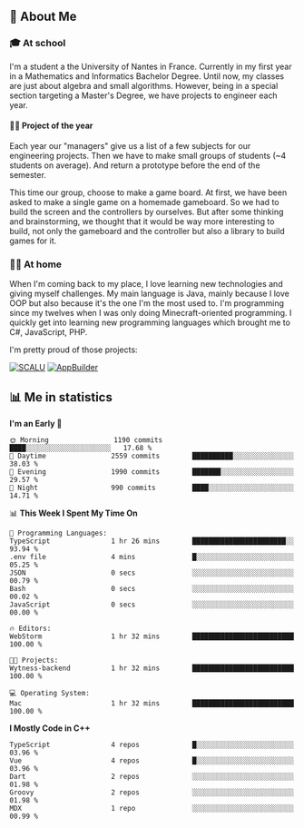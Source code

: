 ## 👀 About Me

### 🎓 At school

I'm a student a the University of Nantes in France. Currently in my first year in a Mathematics and Informatics Bachelor Degree. Until now, my classes are just about algebra and small algorithms. However, being in a special section targeting a Master's Degree, we have projects to engineer each year. 

#### 🔧🔬 Project of the year

Each year our "managers" give us a list of a few subjects for our engineering projects. Then we have to make small groups of students (~4 students on average). And return a prototype before the end of the semester.

This time our group, choose to make a game board. At first, we have been asked to make a single game on a homemade gameboard. So we had to build the screen and the controllers by ourselves. 
But after some thinking and brainstorming, we thought that it would be way more interesting to build, not only the gameboard and the controller but also a library to build games for it.

### 👨‍💻 At home

When I'm coming back to my place, I love learning new technologies and giving myself challenges. My main language is Java, mainly because I love OOP but also because it's the one I'm the most used to. I'm programming since my twelves when I was only doing Minecraft-oriented programming.  I quickly get into learning new programming languages which brought me to C#, JavaScript, PHP. 

I'm pretty proud of those projects:

[![SCALU](https://github-readme-stats.vercel.app/api/pin?username=renardfute&repo=SCALU)](https://github.com/renardfute/scalu)
[![AppBuilder](https://github-readme-stats.vercel.app/api/pin?username=pulsedev2&repo=AppBuilder)](https://github.com/pulsedev2/AppBuilder)

## 📊 Me in statistics
<!--START_SECTION:waka-->
**I'm an Early 🐤** 

```text
🌞 Morning                1190 commits        ████░░░░░░░░░░░░░░░░░░░░░   17.68 % 
🌆 Daytime                2559 commits        ██████████░░░░░░░░░░░░░░░   38.03 % 
🌃 Evening                1990 commits        ███████░░░░░░░░░░░░░░░░░░   29.57 % 
🌙 Night                  990 commits         ████░░░░░░░░░░░░░░░░░░░░░   14.71 % 
```


📊 **This Week I Spent My Time On** 

```text
💬 Programming Languages: 
TypeScript               1 hr 26 mins        ███████████████████████░░   93.94 % 
.env file                4 mins              █░░░░░░░░░░░░░░░░░░░░░░░░   05.25 % 
JSON                     0 secs              ░░░░░░░░░░░░░░░░░░░░░░░░░   00.79 % 
Bash                     0 secs              ░░░░░░░░░░░░░░░░░░░░░░░░░   00.02 % 
JavaScript               0 secs              ░░░░░░░░░░░░░░░░░░░░░░░░░   00.00 % 

🔥 Editors: 
WebStorm                 1 hr 32 mins        █████████████████████████   100.00 % 

🐱‍💻 Projects: 
Wytness-backend          1 hr 32 mins        █████████████████████████   100.00 % 

💻 Operating System: 
Mac                      1 hr 32 mins        █████████████████████████   100.00 % 
```

**I Mostly Code in C++** 

```text
TypeScript               4 repos             █░░░░░░░░░░░░░░░░░░░░░░░░   03.96 % 
Vue                      4 repos             █░░░░░░░░░░░░░░░░░░░░░░░░   03.96 % 
Dart                     2 repos             ░░░░░░░░░░░░░░░░░░░░░░░░░   01.98 % 
Groovy                   2 repos             ░░░░░░░░░░░░░░░░░░░░░░░░░   01.98 % 
MDX                      1 repo              ░░░░░░░░░░░░░░░░░░░░░░░░░   00.99 % 
```




<!--END_SECTION:waka-->
